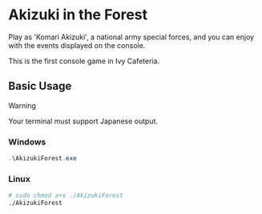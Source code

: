 # Akizuki in the Forest

Play as 'Komari Akizuki', a national army special forces, and you can enjoy with the events displayed on the console.

This is the first console game in Ivy Cafeteria.

## Basic Usage

> [!WARNING]
> Your terminal must support Japanese output.

### Windows

```ps1
.\AkizukiForest.exe
```

### Linux

```sh
# sudo chmod a+x ./AkizukiForest
./AkizukiForest
```

<!--
## Development

Build command for linux: 

```shell
dotnet publish -r linux-x64 -c Release --self-contained true /p:PublishTrimmde=true /p:Publish
```
-->
